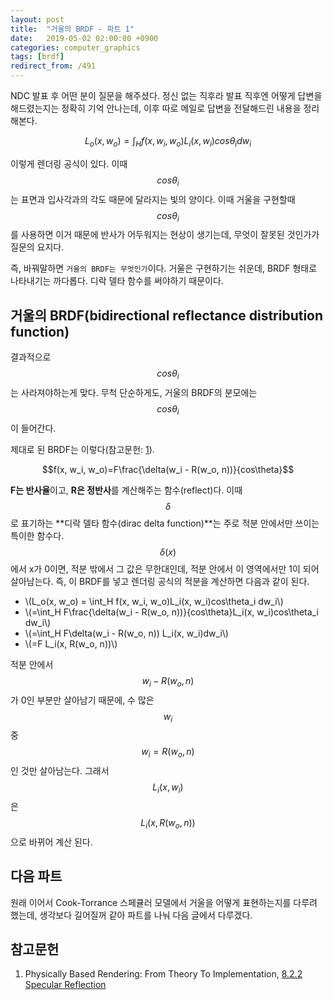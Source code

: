 ```yaml
---
layout: post
title:  "거울의 BRDF - 파트 1"
date:   2019-05-02 02:00:00 +0900
categories: computer_graphics
tags: [brdf]
redirect_from: /491
---
```

NDC 발표 후 어떤 분이 질문을 해주셨다. 정신 없는 직후라 발표 직후엔 어떻게 답변을 해드렸는지는 정확히 기억 안나는데, 이후 따로 메일로 답변을 전달해드린 내용을 정리해본다.

$$L_o(x, w_o) = \int_H f(x, w_i, w_o)L_i(x, w_i)cos\theta_i dw_i$$

이렇게 렌더링 공식이 있다. 이때 $$cos\theta_i$$는 표면과 입사각과의 각도 때문에 달라지는 빛의 양이다. 이때 거울을 구현할때 $$cos\theta_i$$를 사용하면 이거 때문에 반사가 어두워지는 현상이 생기는데, 무엇이 잘못된 것인가가 질문의 요지다.

즉, 바꿔말하면 `거울의 BRDF는 무엇인가`이다. 거울은 구현하기는 쉬운데, BRDF 형태로 나타내기는 까다롭다. 디락 델타 함수를 써야하기 때문이다.

## 거울의 BRDF(bidirectional reflectance distribution function)

결과적으로 $$cos\theta_i$$는 사라져야하는게 맞다. 무척 단순하게도, 거울의 BRDF의 분모에는 $$cos\theta_i$$이 들어간다.

제대로 된 BRDF는 이렇다(참고문헌: [1][1]).

$$f(x, w_i, w_o)=F\frac{\delta(w_i - R(w_o, n))}{cos\theta}$$

**F는 반사율**이고, **R은 정반사**를 계산해주는 함수(reflect)다. 이때 $$\delta$$로 표기하는 **디락 델타 함수(dirac delta function)**는 주로 적분 안에서만 쓰이는 특이한 함수다. $$\delta(x)$$에서 x가 0이면, 적분 밖에서 그 값은 무한대인데, 적분 안에서 이 영역에서만 1이 되어 살아남는다. 즉, 이 BRDF를 넣고 렌더링 공식의 적분을 계산하면 다음과 같이 된다.

* \\(L_o(x, w_o) = \int_H f(x, w_i, w_o)L_i(x, w_i)cos\theta_i dw_i\\)
* \\(=\int_H F\frac{\delta(w_i - R(w_o, n))}{cos\theta}L_i(x, w_i)cos\theta_i dw_i\\)
* \\(=\int_H F\delta(w_i - R(w_o, n)) L_i(x, w_i)dw_i\\)
* \\(=F L_i(x, R(w_o, n))\\)

적분 안에서 $$w_i - R(w_o, n)$$가 0인 부분만 살아남기 때문에, 수 많은 $$w_i$$ 중 $$w_i = R(w_o, n)$$ 인 것만 살아남는다. 그래서 $$L_i(x, w_i)$$은 $$L_i(x, R(w_o, n))$$으로 바뀌어 계산 된다.

## 다음 파트

원래 이어서 Cook-Torrance 스페큘러 모델에서 거울을 어떻게 표현하는지를 다루려 했는데, 생각보다 길어질꺼 같아 파트를 나눠 다음 글에서 다루겠다.

## 참고문헌

1. Physically Based Rendering: From Theory To Implementation, [8.2.2 Specular Reflection][1]

[1]: http://www.pbr-book.org/3ed-2018/Reflection_Models/Specular_Reflection_and_Transmission.html "Physically Based Rendering: From Theory To Implementation, 8.2.2 Specular Reflection"